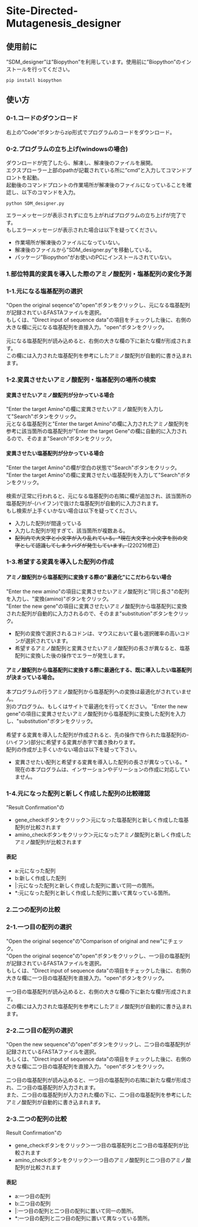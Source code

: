# Site-Directed-Mutagenesis_designer
## 使用前に
”SDM_designer”は”Biopython”を利用しています。使用前に”Biopython”のインストールを行ってください。
```
pip install biopython
```

## 使い方
### 0-1.コードのダウンロード
右上の”Code”ボタンからzip形式でプログラムのコードをダウンロード。
### 0-2.プログラムの立ち上げ(windowsの場合)
ダウンロードが完了したら、解凍し、解凍後のファイルを展開。<br>
エクスプローラー上部のpathが記載されている所に”cmd”と入力してコマンドプロントを起動。<br>
起動後のコマンドプロントの作業場所が解凍後のファイルになっていることを確認し、以下のコマンドを入力。<br>
```
python SDM_designer.py
```
エラーメッセージが表示されずに立ち上がればプログラムの立ち上げが完了です。<br>
もしエラーメッセージが表示された場合は以下を疑ってください。
- 作業場所が解凍後のファイルになっていない。
- 解凍後のファイルから”SDM_designer.py”を移動している。
- パッケージ”Biopython”がお使いのPCにインストールされていない。
### 1.部位特異的変異を導入した際のアミノ酸配列・塩基配列の変化予測
### 1-1.元になる塩基配列の選択
"Open the original seqence"の"open"ボタンをクリックし、元になる塩基配列が記録されているFASTAファイルを選択。<br>
もしくは、"Direct input of sequence data"の項目をチェックした後に、右側の大きな欄に元になる塩基配列を直接入力。"open"ボタンをクリック。<br>
<br>
元になる塩基配列が読み込めると、右側の大きな欄の下に新たな欄が形成されます。<br>
この欄には入力された塩基配列を参考にしたアミノ酸配列が自動的に書き込まれます。
### 1-2.変異させたいアミノ酸配列・塩基配列の場所の検索
#### 変異させたいアミノ酸配列が分かっている場合
"Enter the target Amino"の欄に変異させたいアミノ酸配列を入力して"Search"ボタンをクリック。<br>
元となる塩基配列と"Enter the target Amino"の欄に入力されたアミノ酸配列を参考に該当箇所の塩基配列が"Enter the target Gene"の欄に自動的に入力されるので、そのまま"Search"ボタンをクリック。<br>
#### 変異させたい塩基配列が分かっている場合
"Enter the target Amino"の欄が空白の状態で"Search"ボタンをクリック。<br>
"Enter the target Amino"の欄に変異させたい塩基配列を入力して"Search"ボタンをクリック。<br>
<br>
検索が正常に行われると、元になる塩基配列の右隣に欄が追加され、該当箇所の塩基配列が-(ハイフン)で抜けた塩基配列が自動的に入力されます。<br>
もし検索が上手くいかない場合は以下を疑ってください。
- 入力した配列が間違っている
- 入力した配列が短すぎて、該当箇所が複数ある。
- ~~配列内で大文字と小文字が入り乱れている。*現在大文字と小文字を別の文字として認識してしまうバグが発生しています。~~(220216修正)
### 1-3.希望する変異を導入した配列の作成
#### アミノ酸配列から塩基配列に変換する際の"最適化"にこだわらない場合
"Enter the new amino"の項目に変異させたいアミノ酸配列と"同じ長さ"の配列を入力し、"変換(amino)"ボタンをクリック。<br>
"Enter the new gene"の項目に変異させたいアミノ酸配列から塩基配列に変換された配列が自動的に入力されるので、そのまま"substitution"ボタンをクリック。<br>
- 配列の変換で選択されるコドンは、マウスにおいて最も選択確率の高いコドンが選択されています。
- 希望するアミノ酸配列と変異させたいアミノ酸配列の長さが異なると、塩基配列に変換した後の操作でエラーが発生します。
#### アミノ酸配列から塩基配列に変換する際に最適化する、既に導入したい塩基配列が決まっている場合。
本プログラムの行うアミノ酸配列から塩基配列への変換は最適化がされていません。<br>
別のプログラム、もしくはサイトで最適化を行ってください。
"Enter the new gene"の項目に変異させたいアミノ酸配列から塩基配列に変換した配列を入力し、"substitution"ボタンをクリック。<br>
<br>
希望する変異を導入した配列が作成されると、先の操作で作られた塩基配列の-(ハイフン)部分に希望する変異が赤字で置き換わります。<br>
配列の作成が上手くいかない場合は以下を疑って下さい。<br>
- 変異させたい配列と希望する変異を導入した配列の長さが異なっている。*現在の本プログラムは、インサーションやデリーションの作成に対応していません。<br>
### 1-4.元になった配列と新しく作成した配列の比較確認
"Result Confirmation"の
- gene_checkボタンをクリック＞元になった塩基配列と新しく作成した塩基配列が比較されます
- amino_checkボタンをクリック＞元になったアミノ酸配列と新しく作成したアミノ酸配列が比較されます
#### 表記
- a:元になった配列
- b:新しく作成した配列
- |:元になった配列と新しく作成した配列に置いて同一の箇所。
- *:元になった配列と新しく作成した配列に置いて異なっている箇所。
### 2.二つの配列の比較
### 2-1.一つ目の配列の選択
"Open the original seqence"の"Comparison of original and new"にチェック。<br>
"Open the original seqence"の"open"ボタンをクリックし、一つ目の塩基配列が記録されているFASTAファイルを選択。<br>
もしくは、"Direct input of sequence data"の項目をチェックした後に、右側の大きな欄に一つ目の塩基配列を直接入力。"open"ボタンをクリック。<br>
<br>
一つ目の塩基配列が読み込めると、右側の大きな欄の下に新たな欄が形成されます。<br>
この欄には入力された塩基配列を参考にしたアミノ酸配列が自動的に書き込まれます。
### 2-2.二つ目の配列の選択
"Open the new sequence"の"open"ボタンをクリックし、二つ目の塩基配列が記録されているFASTAファイルを選択。<br>
もしくは、"Direct input of sequence data"の項目をチェックした後に、右側の大きな欄に二つ目の塩基配列を直接入力。"open"ボタンをクリック。<br>
<br>
二つ目の塩基配列が読み込めると、一つ目の塩基配列の右隣に新たな欄が形成され、二つ目の塩基配列が入力されます。<br>
また、二つ目の塩基配列が入力された欄の下に、二つ目の塩基配列を参考にしたアミノ酸配列が自動的に書き込まれます。
### 2-3.二つの配列の比較
Result Confirmation"の
- gene_checkボタンをクリック＞一つ目の塩基配列と二つ目の塩基配列が比較されます
- amino_checkボタンをクリック＞一つ目のアミノ酸配列と二つ目のアミノ酸配列が比較されます
#### 表記
- a:一つ目の配列
- b:二つ目の配列
- |:一つ目の配列と二つ目の配列に置いて同一の箇所。
- *:一つ目の配列と二つ目の配列に置いて異なっている箇所。
